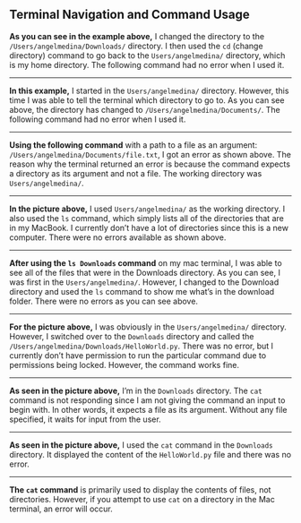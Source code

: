 ## Terminal Navigation and Command Usage

**As you can see in the example above,** I changed the directory to the `/Users/angelmedina/Downloads/` directory. I then used the `cd` (change directory) command to go back to the `Users/angelmedina/` directory, which is my home directory. The following command had no error when I used it.

---

**In this example,** I started in the `Users/angelmedina/` directory. However, this time I was able to tell the terminal which directory to go to. As you can see above, the directory has changed to `/Users/angelmedina/Documents/`. The following command had no error when I used it.

---

**Using the following command** with a path to a file as an argument: `/Users/angelmedina/Documents/file.txt`, I got an error as shown above. The reason why the terminal returned an error is because the command expects a directory as its argument and not a file. The working directory was `Users/angelmedina/`.

---

**In the picture above,** I used `Users/angelmedina/` as the working directory. I also used the `ls` command, which simply lists all of the directories that are in my MacBook. I currently don’t have a lot of directories since this is a new computer. There were no errors available as shown above.

---

**After using the `ls Downloads` command** on my mac terminal, I was able to see all of the files that were in the Downloads directory. As you can see, I was first in the `Users/angelmedina/`. However, I changed to the Download directory and used the `ls` command to show me what’s in the download folder. There were no errors as you can see above.

---

**For the picture above,** I was obviously in the `Users/angelmedina/` directory. However, I switched over to the `Downloads` directory and called the `/Users/angelmedina/Downloads/HelloWorld.py`. There was no error, but I currently don’t have permission to run the particular command due to permissions being locked. However, the command works fine.

---

**As seen in the picture above,** I’m in the `Downloads` directory. The `cat` command is not responding since I am not giving the command an input to begin with. In other words, it expects a file as its argument. Without any file specified, it waits for input from the user.

---

**As seen in the picture above,** I used the `cat` command in the `Downloads` directory. It displayed the content of the `HelloWorld.py` file and there was no error.

---

**The `cat` command** is primarily used to display the contents of files, not directories. However, if you attempt to use `cat` on a directory in the Mac terminal, an error will occur.

